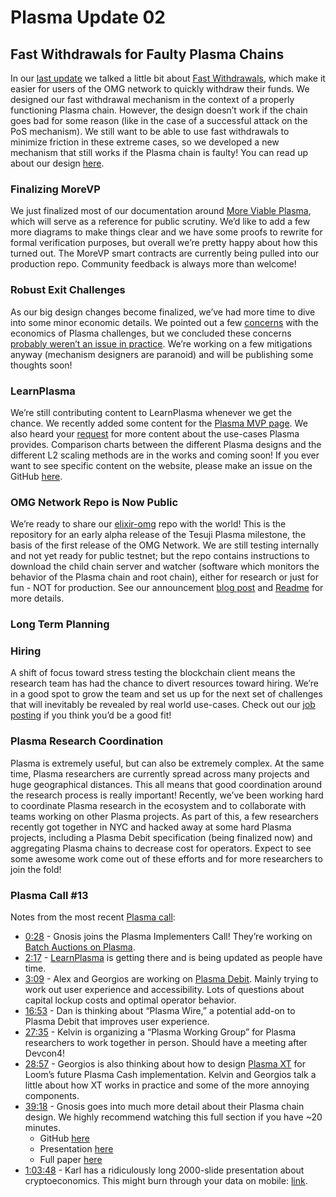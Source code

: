 # Plasma Update 02

## Fast Withdrawals for Faulty Plasma Chains

In our [last update](https://www.reddit.com/r/omise_go/comments/962woa/plasma_update_8918_whoomp_there_it_is/) we talked a little bit about [Fast Withdrawals](https://ethresear.ch/t/simple-fast-withdrawals/2128), which make it easier for users of the OMG network to quickly withdraw their funds. We designed our fast withdrawal mechanism in the context of a properly functioning Plasma chain. However, the design doesn’t work if the chain goes bad for some reason \(like in the case of a successful attack on the PoS mechanism\). We still want to be able to use fast withdrawals to minimize friction in these extreme cases, so we developed a new mechanism that still works if the Plasma chain is faulty! You can read up about our design [here](https://ethresear.ch/t/enabling-fast-withdrawals-for-faulty-plasma-chains/2909/4).

### Finalizing MoreVP

We just finalized most of our documentation around [More Viable Plasma](https://github.com/omisego/research/blob/master/plasma/plasma-mvp/specifications/morevp.md), which will serve as a reference for public scrutiny. We’d like to add a few more diagrams to make things clear and we have some proofs to rewrite for formal verification purposes, but overall we’re pretty happy about how this turned out. The MoreVP smart contracts are currently being pulled into our production repo. Community feedback is always more than welcome!

### Robust Exit Challenges

As our big design changes become finalized, we’ve had more time to dive into some minor economic details. We pointed out a few [concerns](https://ethresear.ch/t/challenge-bond-pricing-concerns/2926) with the economics of Plasma challenges, but we concluded these concerns [probably weren’t an issue in practice](https://ethresear.ch/t/challenge-bond-pricing-concerns/2926/4). We’re working on a few mitigations anyway \(mechanism designers are paranoid\) and will be publishing some thoughts soon!

### LearnPlasma

We’re still contributing content to LearnPlasma whenever we get the chance. We recently added some content for the [Plasma MVP page](https://www.learnplasma.org/docs/plasma-mvp.html). We also heard your [request](https://twitter.com/evabeylin/status/1031650811556724736) for more content about the use-cases Plasma provides. Comparison charts between the different Plasma designs and the different L2 scaling methods are in the works and coming soon! If you ever want to see specific content on the website, please make an issue on the GitHub [here](https://github.com/ethsociety/learn-plasma/issues).

### OMG Network Repo is Now Public

We’re ready to share our [elixir-omg](https://github.com/omisego/elixir-omg) repo with the world! This is the repository for an early alpha release of the Tesuji Plasma milestone, the basis of the first release of the OMG Network. We are still testing internally and not yet ready for public testnet; but the repo contains instructions to download the child chain server and watcher \(software which monitors the behavior of the Plasma chain and root chain\), either for research or just for fun - NOT for production. See our announcement [blog post](https://blog.omisego.network/omg-network-repo-is-now-open-source-5d4376a6c4ef) and [Readme](https://github.com/omisego/elixir-omg/blob/develop/README.md) for more details.

### Long Term Planning

### Hiring

A shift of focus toward stress testing the blockchain client means the research team has had the chance to divert resources toward hiring. We’re in a good spot to grow the team and set us up for the next set of challenges that will inevitably be revealed by real world use-cases. Check out our [job posting](https://omise.bamboohr.co.uk/jobs/view.php?id=107) if you think you’d be a good fit!

### Plasma Research Coordination

Plasma is extremely useful, but can also be extremely complex. At the same time, Plasma researchers are currently spread across many projects and huge geographical distances. This all means that good coordination around the research process is really important! Recently, we’ve been working hard to coordinate Plasma research in the ecosystem and to collaborate with teams working on other Plasma projects. As part of this, a few researchers recently got together in NYC and hacked away at some hard Plasma projects, including a Plasma Debit specification \(being finalized now\) and aggregating Plasma chains to decrease cost for operators. Expect to see some awesome work come out of these efforts and for more researchers to join the fold!

### Plasma Call \#13

Notes from the most recent [Plasma call](https://www.youtube.com/watch?v=SETRL75eDgE):

* [0:28](https://youtu.be/SETRL75eDgE?t=29) - Gnosis joins the Plasma Implementers Call! They’re working on [Batch Auctions on Plasma](https://ethresear.ch/t/batch-auctions-with-uniform-clearing-price-on-plasma/2554).
* [2:17](https://youtu.be/SETRL75eDgE?t=137) - [LearnPlasma](https://www.learnplasma.org/) is getting there and is being updated as people have time.
* [3:09](https://youtu.be/SETRL75eDgE?t=189) - Alex and Georgios are working on [Plasma Debit](https://ethresear.ch/t/plasma-debit-arbitrary-denomination-payments-in-plasma-cash/2198). Mainly trying to work out user experience and accessibility. Lots of questions about capital lockup costs and optimal operator behavior.
* [16:53](https://youtu.be/SETRL75eDgE?t=1013) - Dan is thinking about “Plasma Wire,” a potential add-on to Plasma Debit that improves user experience.
* [27:35](https://youtu.be/SETRL75eDgE?t=1655) - Kelvin is organizing a “Plasma Working Group” for Plasma researchers to work together in person. Should have a meeting after Devcon4!
* [28:57](https://youtu.be/SETRL75eDgE?t=1737) - Georgios is also thinking about how to design [Plasma XT](https://ethresear.ch/t/plasma-xt-plasma-cash-with-much-less-per-user-data-checking/1926) for Loom’s future Plasma Cash implementation. Kelvin and Georgios talk a little about how XT works in practice and some of the more annoying components.
* [39:18](https://youtu.be/SETRL75eDgE?t=2358) - Gnosis goes into much more detail about their Plasma chain design. We highly recommend watching this full section if you have ~20 minutes.
  * GitHub [here](https://github.com/gnosis/dex-research/releases/tag/v0.1.0)
  * Presentation [here](https://docs.google.com/presentation/d/1AFGVtCmso0MM2AKZanan8uAubcZ0PmrEUyW5vYPyqV0/edit#slide=id.g3d8edd1da9_5_1)
  * Full paper [here](https://papers.ssrn.com/sol3/papers.cfm?abstract_id=2924640)
* [1:03:48](https://youtu.be/SETRL75eDgE?t=3828) - Karl has a ridiculously long 2000-slide presentation about cryptoeconomics. This might burn through your data on mobile: [link](https://docs.google.com/presentation/d/1kLHeecMOl_UUZOu1dyfL-1AfmxB-dD2bTveT_JfbP9s/edit).
